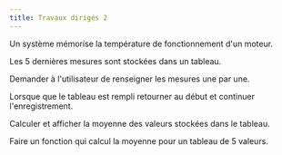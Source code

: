 ```yaml
---
title: Travaux dirigés 2
---
```


Un système mémorise la température de fonctionnement d'un moteur.

Les 5 dernières mesures sont stockées dans un tableau.

Demander à l'utilisateur de renseigner les mesures une par une.

Lorsque que le tableau est rempli retourner au début et continuer l'enregistrement.

Calculer et afficher la moyenne des valeurs stockées dans le tableau.

Faire un fonction qui calcul la moyenne pour un tableau de 5 valeurs.
